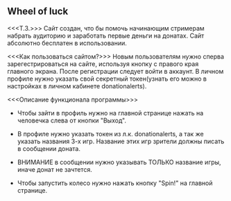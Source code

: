 ## Wheel of luck ##

<<<Т.З.>>>
Сайт создан, что бы помочь начинающим стримерам набрать аудиторию и заработать первые деньги на донатах.
Сайт абсолютно бесплатен в использовании.

<<<Как пользоваться сайтом?>>>
Новым пользователям нужно сперва зарегестрироваться на сайте, используя кнопку с правого края главного экрана.
После регистрации следует войти в аккаунт.
В личном профиле нужно указать свой секретный токен(узнать его можно в настройках в личном кабинете donationalerts).

<<<Описание функционала программы>>>
- Чтобы зайти в профиль нужно на главной странице нажать на человечка слева от кнопки "Выход".

- В профиле нужно указать токен из л.к. donationalerts, а так же указать названия 3-х игр. Название этих игр зрители должны писать в сообщении доната.
- ВНИМАНИЕ в сообщении нужно указывать ТОЛЬКО название игры, иначе донат не зачтется.

- Чтобы запустить колесо нужно нажать кнопку "Spin!" на главной странице.
